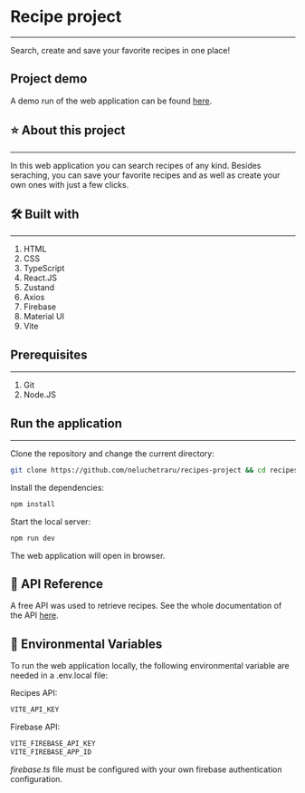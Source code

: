 # Recipe project

<hr>
Search, create and save your favorite recipes in one place!

## Project demo
A demo run of the web application can be found [here](https://neluchetraru.github.io/recipes-project/). 

## ⭐ About this project

<hr>
In this web application you can search recipes of any kind. Besides seraching, you can save your favorite recipes and as well as create your own ones with just a few clicks.

## 🛠 Built with

<hr>

1. HTML
2. CSS
3. TypeScript
4. React.JS
5. Zustand
6. Axios
7. Firebase
8. Material UI
9. Vite

## Prerequisites

<hr>

1. Git
2. Node.JS

## Run the application
<hr>

Clone the repository and change the current directory:

```Bash
git clone https://github.com/neluchetraru/recipes-project && cd recipes-project
```

Install the dependencies:

```Bash
npm install
```

Start the local server:

```Bash
npm run dev
```

The web application will open in browser.

## 📜 API Reference
A free API was used to retrieve recipes. See the whole documentation of the API [here](https://spoonacular.com/food-api/docs).

## 🔑 Environmental Variables
To run the web application locally, the following environmental variable are needed in a .env.local file:

Recipes API:

```Bash
VITE_API_KEY
```

Firebase API:

```Bash
VITE_FIREBASE_API_KEY
VITE_FIREBASE_APP_ID
```

*firebase.ts* file must be configured with your own firebase authentication configuration.

